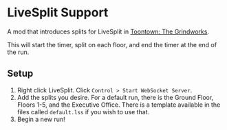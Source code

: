 # LiveSplit Support

A mod that introduces splits for LiveSplit in [Toontown: The Grindworks](https://itsevan.itch.io/toontown-the-grindworks).

This will start the timer, split on each floor, and end the timer at the end of the run.

## Setup

1. Right click LiveSplit. Click `Control > Start WebSocket Server`.
2. Add the splits you desire. For a default run, there is the Ground Floor, Floors 1-5, and the Executive Office. There is a template available in the files called `default.lss` if you wish to use that.
3. Begin a new run!
